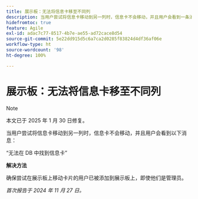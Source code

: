 ```yaml
---
title: 展示板：无法将信息卡移至不同列
description: 当用户尝试将信息卡移动到另一列时，信息卡不会移动，并且用户会看到一条消息。
hidefromtoc: true
feature: Agile
exl-id: adac7c77-8517-4b7e-ae55-ad72cace8d54
source-git-commit: 5e22dd915d5c6a7ca2d0285f83824d4df36af06e
workflow-type: ht
source-wordcount: '98'
ht-degree: 100%

---
```


# 展示板：无法将信息卡移至不同列

>[!NOTE]
>
>本文已于 2025 年 1 月 30 日修复。

当用户尝试将信息卡移动到另一列时，信息卡不会移动，并且用户会看到以下消息：

“无法在 DB 中找到信息卡”

**解决方法**

确保尝试在展示板上移动卡片的用户已被添加到展示板上，即使他们是管理员。

_首次报告于 2024 年 11 月 27 日。_
